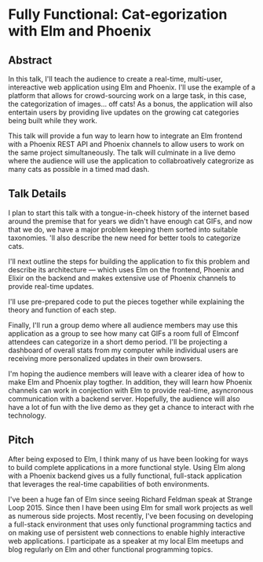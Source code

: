 # Fully Functional: Cat-egorization with Elm and Phoenix

## Abstract
In this talk, I'll teach the audience to create a real-time, multi-user, intereactive web application using Elm and Phoenix. 
I'll use the example of a platform that allows for crowd-sourcing work on a large task, in this case, the categorization of images... off cats! As a bonus, the application will also entertain users by providing live updates on the growing cat categories being built while they work.

This talk will provide a fun way to learn how to integrate an Elm frontend with a Phoenix REST API and Phoenix channels to allow users to work on the same project simultaneously. The talk will culminate in a live demo where the audience will use the application to collabroatively categrorize as many cats as possible in a timed mad dash.


## Talk Details 
I plan to start this talk with a tongue-in-cheek history of the internet based around the premise that for years we didn't have enough cat GIFs, and now that we do, we have a major problem keeping them sorted into suitable taxonomies. 'll also describe the new need for better tools to categorize cats.

I'll next outline the steps for building the application to fix this problem and describe its architecture — which uses Elm on the frontend, Phoenix and Elixir on the backend and makes extensive use of Phoenix channels to provide real-time updates. 

I'll use pre-prepared code to put the pieces together while explaining the theory and function of each step.

Finally, I'll run a group demo where all audience members may use this application as a group to see how many cat GIFs a room full of Elmconf attendees can categorize in a short demo period. I'll be projecting a dashboard of overall stats from my computer while individual users are receiving more personalized updates in their own browsers.

I'm hoping the audience members will leave with a clearer idea of how to make Elm and Phoenix play togther. In addition, they will learn how Phoenix channels can work in conjection with Elm to provide real-time, asyncronous communication
with a backend server. Hopefully, the audience will also have a lot of fun with the live demo as they get a chance to interact with rhe technology.


## Pitch
After being exposed to Elm, I think many of us have been looking for ways to build complete applications in a more functional style. Using Elm along with a Phoenix backend gives us a fully functional, full-stack application that leverages the real-time capabilities of both environments.

I've been a huge fan of Elm since seeing Richard Feldman speak at Strange Loop 2015. Since then I have been using Elm for small work projects as well as numerous side projects. Most recently, I've been focusing on developing a full-stack environment that uses only functional programming tactics and on making use of persistent web connections to enable highly interactive web applications. I participate as a speaker at my local Elm meetups and blog regularly on Elm and other functional programming topics.

